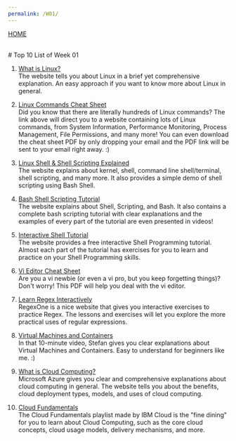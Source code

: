 ```yaml
---
permalink: /W01/
---
```

[HOME](../)

<br>
# Top 10 List of Week 01

1. [What is Linux?](https://opensource.com/resources/linux)<br>
The website tells you about Linux in a brief yet comprehensive explanation. An easy approach if you want to know more about Linux in general.

2. [Linux Commands Cheat Sheet](https://www.linuxtrainingacademy.com/linux-commands-cheat-sheet/)<br>
Did you know that there are literally hundreds of Linux commands? The link above will direct you to a website containing lots of Linux commands, from System Information, Performance Monitoring, Process Management, File Permissions, and many more! You can even download the cheat sheet PDF by only dropping your email and the PDF link will be sent to your email right away. :)

3. [Linux Shell & Shell Scripting Explained](https://www.geeksforgeeks.org/introduction-linux-shell-shell-scripting/)<br>
The website explains about kernel, shell, command line shell/terminal, shell scripting, and many more. It also provides a simple demo of shell scripting using Bash Shell.

4. [Bash Shell Scripting Tutorial](https://linuxconfig.org/bash-scripting-tutorial-for-beginners)<br>
The website explains about Shell, Scripting, and Bash. It also contains a complete bash scripting tutorial with clear explanations and the examples of every part of the tutorial are even presented in videos!

5. [Interactive Shell Tutorial](https://www.learnshell.org/en/)<br>
The website provides a free interactive Shell Programming tutorial. Almost each part of the tutorial has exercises for you to learn and practice on your Shell Programming skills.

6. [Vi Editor Cheat Sheet](http://www.atmos.albany.edu/daes/atmclasses/atm350/vi_cheat_sheet.pdf)<br>
Are you a vi newbie (or even a vi pro, but you keep forgetting things)? Don't worry! This PDF will help you deal with the vi editor.

7. [Learn Regex Interactively](https://regexone.com/)<br>
RegexOne is a nice website that gives you interactive exercises to practice Regex. The lessons and exercises will let you explore the more practical uses of regular expressions.

8. [Virtual Machines and Containers](https://youtu.be/AMGJoVgkjGk)<br>
In that 10-minute video, Stefan gives you clear explanations about Virtual Machines and Containers. Easy to understand for beginners like me. :)

9. [What is Cloud Computing?](https://azure.microsoft.com/en-us/overview/what-is-cloud-computing/)<br>
Microsoft Azure gives you clear and comprehensive explanations about cloud computing in general. The website tells you about the benefits, cloud deployment types, models, and uses of cloud computing.

10. [Cloud Fundamentals](https://www.youtube.com/playlist?list=PLOspHqNVtKAC-_ZAGresP-i0okHe5FjcJ)<br>
The Cloud Fundamentals playlist made by IBM Cloud is the "fine dining" for you to learn about Cloud Computing, such as the core cloud concepts, cloud usage models, delivery mechanisms, and more.
